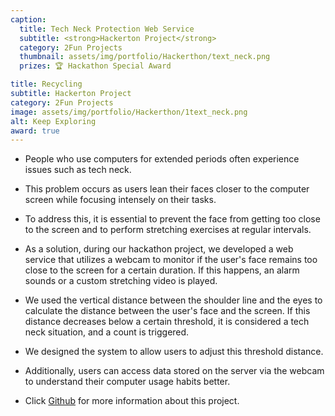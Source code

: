 ```yaml
---
caption:
  title: Tech Neck Protection Web Service
  subtitle: <strong>Hackerton Project</strong>
  category: 2Fun Projects
  thumbnail: assets/img/portfolio/Hackerthon/text_neck.png
  prizes: 🏆 Hackathon Special Award

title: Recycling
subtitle: Hackerton Project
category: 2Fun Projects
image: assets/img/portfolio/Hackerthon/1text_neck.png
alt: Keep Exploring
award: true
---
```

- People who use computers for extended periods often experience issues such as tech neck.

- This problem occurs as users lean their faces closer to the computer screen while focusing intensely on their tasks.

- To address this, it is essential to prevent the face from getting too close to the screen and to perform stretching exercises at regular intervals.

- As a solution, during our hackathon project, we developed a web service that utilizes a webcam to monitor if the user's face remains too close to the screen for a certain duration. If this happens, an alarm sounds or a custom stretching video is played.

- We used the vertical distance between the shoulder line and the eyes to calculate the distance between the user's face and the screen. If this distance decreases below a certain threshold, it is considered a tech neck situation, and a count is triggered.

- We designed the system to allow users to adjust this threshold distance.

- Additionally, users can access data stored on the server via the webcam to understand their computer usage habits better.

- Click [Github](https://github.com/JeongjuParkk/Tutle_neck) for more information about this project.
